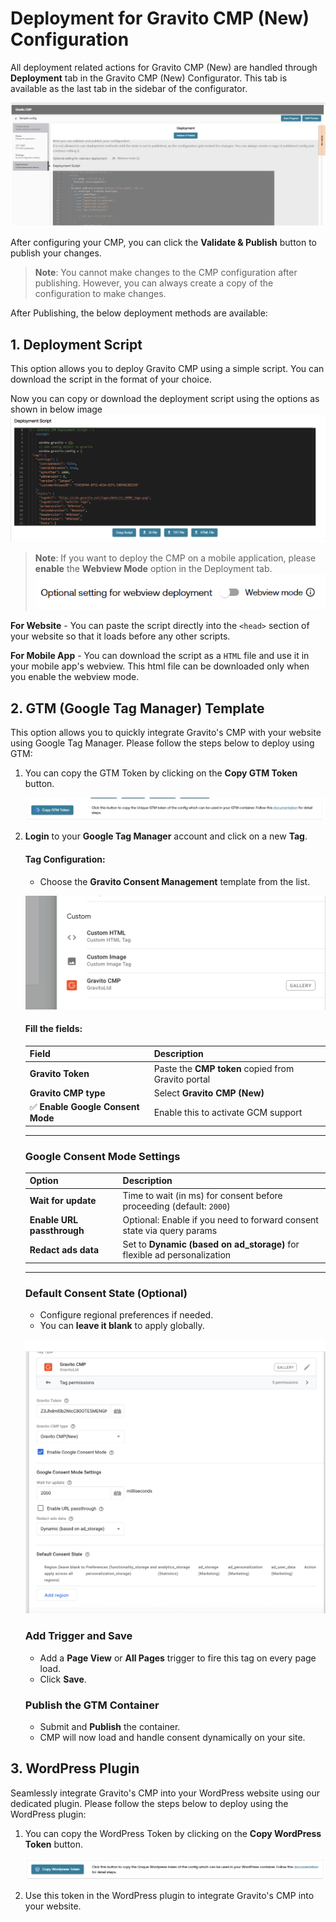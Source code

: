 # Deployment for Gravito CMP (New) Configuration

All deployment related actions for Gravito CMP (New) are handled through **Deployment** tab in the Gravito CMP (New) Configurator. This tab is available as the last tab in the sidebar of the configurator.

![](./img/deployment_highlight.png)

After configuring your CMP, you can click the **Validate & Publish** button to publish your changes.

> **Note**: You cannot make changes to the CMP configuration after publishing. However, you can always create a copy of the configuration to make changes.

After Publishing, the below deployment methods are available:

## 1. Deployment Script
This option allows you to deploy Gravito CMP using a simple script. You can download the script in the format of your choice.


Now you can copy or download the deployment script using the options as shown in below image
    ![](./img/deployment_script.png) 


> **Note**: If you want to deploy the CMP on a mobile application, please **enable** the **Webview Mode** option in the Deployment tab.
        ![](./img/webview_button.png)

**For Website** - You can paste the script directly into the `<head>` section of your website so that it loads before any other scripts. 

**For Mobile App** - You can download the script as a `HTML` file and use it in your mobile app's webview. This html file can be downloaded only when you enable the webview mode.

## 2. GTM (Google Tag Manager) Template
This option allows you to quickly integrate Gravito's CMP with your website using Google Tag Manager. Please follow the steps below to deploy using GTM:

1. You can copy the GTM Token by clicking on the **Copy GTM Token** button.

    ![](./img/copy_GTM_token.png)

2. **Login** to your **Google Tag Manager** account and click on a new **Tag**.

    #### Tag Configuration:
    - Choose the **Gravito Consent Management** template from the list.

    ![](./img/GTMTemplateGallary.png)

    #### Fill the fields:

    | Field                          | Description                                                                 |
    |--------------------------------|-----------------------------------------------------------------------------|
    | **Gravito Token**              | Paste the **CMP token** copied from Gravito portal                          |
    | **Gravito CMP type**           | Select **Gravito CMP (New)**              |
    | ✅ **Enable Google Consent Mode** | Enable this to activate GCM support                                       |

    ---

    ### Google Consent Mode Settings

    | Option                     | Description                                                                 |
    |----------------------------|-----------------------------------------------------------------------------|
    | **Wait for update**        | Time to wait (in ms) for consent before proceeding (default: `2000`)        |
    | **Enable URL passthrough** | Optional: Enable if you need to forward consent state via query params      |
    | **Redact ads data**        | Set to **Dynamic (based on ad_storage)** for flexible ad personalization    |

    ---

    ### Default Consent State (Optional)

    - Configure regional preferences if needed.
    - You can **leave it blank** to apply globally.

    ![](./img/GTMTemplateView.png)

    ### Add Trigger and Save

    - Add a **Page View** or **All Pages** trigger to fire this tag on every page load.
    - Click **Save**.

    

    ### Publish the GTM Container

    - Submit and **Publish** the container.
    - CMP will now load and handle consent dynamically on your site.

## 3. WordPress Plugin
Seamlessly integrate Gravito's CMP into your WordPress website using our dedicated plugin. Please follow the steps below to deploy using the WordPress plugin:

1. You can copy the WordPress Token by clicking on the **Copy WordPress Token** button.

    ![](./img/copy_WordPress_token.png)

2. Use this token in the WordPress plugin to integrate Gravito's CMP into your website.